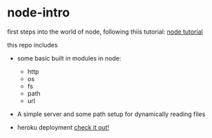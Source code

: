 # node-intro
first steps into the world of node, following  thiis tutorial: [node tutorial](https://www.youtube.com/watch?v=fBNz5xF-Kx4)

this repo includes

  - some basic built in modules in node:
      - http
      - os
      - fs
      - path
      - url
      
 - A simple server and some path setup for dynamically reading files
 - heroku deployment [check it out!](https://node-first-steps.herokuapp.com/)
      
